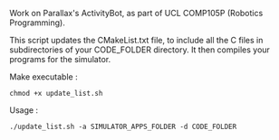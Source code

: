 Work on Parallax's ActivityBot, as part of UCL COMP105P (Robotics Programming).

This script updates the CMakeList.txt file, to include all the C files in subdirectories of your CODE_FOLDER directory.
It then compiles your programs for the simulator.

Make executable : 
```
chmod +x update_list.sh
```
Usage : 
```
./update_list.sh -a SIMULATOR_APPS_FOLDER -d CODE_FOLDER
```
